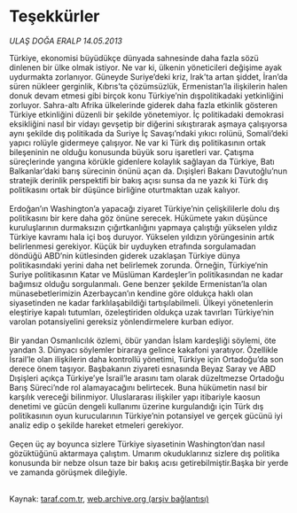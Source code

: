 # Teşekkürler

*ULAŞ DOĞA ERALP 14.05.2013*

<div class="yazi">Türkiye, ekonomisi büyüdükçe dünyada sahnesinde daha fazla sözü dinlenen bir ülke olmak istiyor. Ne var ki, ülkenin yöneticileri değişime ayak uydurmakta zorlanıyor. Güneyde Suriye’deki kriz, Irak’ta artan şiddet, İran’da süren nükleer gerginlik, Kıbrıs’ta çözümsüzlük, Ermenistan’la ilişkilerin halen donuk devam etmesi gibi birçok konu Türkiye’nin dışpolitikadaki yetkinliğini zorluyor. Sahra-altı Afrika ülkelerinde giderek daha fazla etkinlik gösteren Türkiye etkinliğini düzenli bir şekilde yönetemiyor. İç politikadaki demokrasi eksikliğini nasıl bir vidayı gevşetip bir diğerini sıkıştırarak aşmaya çalışıyorsa aynı şekilde dış politikada da Suriye İç Savaşı’ndaki yıkıcı rolünü, Somali’deki yapıcı rolüyle gidermeye çalışıyor. Ne var ki Türk dış politikasının ortak bileşeninin ne olduğu konusunda büyük soru işaretleri var. Çatışma süreçlerinde yangına körükle gidenlere kolaylık sağlayan da Türkiye, Batı Balkanlar’daki barış sürecinin önünü açan da. Dışişleri Bakanı Davutoğlu’nun stratejik derinlik perspektifi bir bakış açısı sunsa da ne yazık ki Türk dış politikasını ortak bir düşünce birliğine oturtmaktan uzak kalıyor.<br/><br/>Erdoğan’ın Washington’a yapacağı ziyaret Türkiye’nin çelişkililerle dolu dış politikasını bir kere daha göz önüne serecek. Hükümete yakın düşünce kuruluşlarının durmaksızın çığırtkanlığını yapmaya çalıştığı yükselen yıldız Türkiye kavramı hala içi boş duruyor. Yükselen yıldızın yörüngesinin artık belirlenmesi gerekiyor. Küçük bir uyduyken etrafında sorgulamadan döndüğü ABD’nin kütlesinden giderek uzaklaşan Türkiye dünya politikasındaki yerini daha net belirlemek zorunda. Örneğin, Türkiye‘nin Suriye politikasının Katar ve Müslüman Kardeşler’in politikasından ne kadar bağımsız olduğu sorgulanmalı. Gene benzer şekilde Ermenistan’la olan münasebetlerimizin Azerbaycan’ın kendine göre oldukça haklı olan siyasetinden ne kadar farklılaşabildiği tartışılabilmeli. Ülkeyi yönetenlerin eleştiriye kapalı tutumları, özeleştiriden oldukça uzak tavırları Türkiye’nin varolan potansiyelini gereksiz yönlendirmelere kurban ediyor.<br/><br/>Bir yandan Osmanlıcılık özlemi, öbür yandan İslam kardeşliği söylemi, öte yandan 3. Dünyacı söylemler biraraya gelince kakafoni yaratıyor. Özellikle İsrail’le olan ilişkilerin daha kontrollü yönetimi, Türkiye için Ortadoğu’da son derece önem taşıyor. Başbakanın ziyareti esnasında Beyaz Saray ve ABD Dışişleri açıkça Türkiye’ye İsrail’le arasını tam olarak düzeltmezse Ortadoğu Barış Süreci’nde rol alamayacağını belirtecek. Buna hükümetin nasıl bir karşılık vereceği bilinmiyor. Uluslararası ilişkiler yapı itibariyle kaosun denetimi ve gücün dengeli kullanımı üzerine kurgulandığı için Türk dış politikasının oyun kurucularının Türkiye’nin potansiyel ve gerçek gücünü iyi analiz edip o şekilde hareket etmeleri gerekiyor.<br/><br/>Geçen üç ay boyunca sizlere Türkiye siyasetinin Washington’dan nasıl gözüktüğünü aktarmaya çalıştım. Umarım okuduklarınız sizlere dış politika konusunda bir nebze olsun taze bir bakış acısı getirebilmiştir.Başka bir yerde ve zamanda görüşmek dileğiyle.<br/><br/>
</div>

Kaynak: [taraf.com.tr](http://www.taraf.com.tr:80/ulas-doga-eralp/makale-tesekkurler.htm), [web.archive.org (arşiv bağlantısı)](http://web.archive.org/web/20130622103204/http://www.taraf.com.tr:80/ulas-doga-eralp/makale-tesekkurler.htm)
